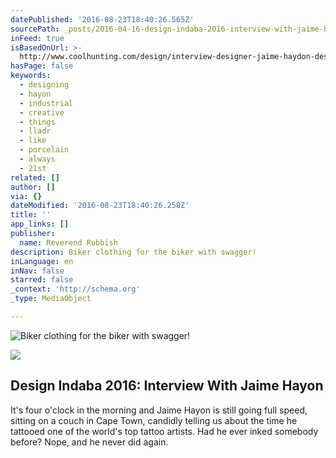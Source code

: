 ```yaml
---
datePublished: '2016-08-23T18:40:26.565Z'
sourcePath: _posts/2016-04-16-design-indaba-2016-interview-with-jaime-hayon.md
inFeed: true
isBasedOnUrl: >-
  http://www.coolhunting.com/design/interview-designer-jaime-haydon-design-indaba
hasPage: false
keywords:
  - designing
  - hayon
  - industrial
  - creative
  - things
  - lladr
  - like
  - porcelain
  - always
  - 21st
related: []
author: []
via: {}
dateModified: '2016-08-23T18:40:26.258Z'
title: ''
app_links: []
publisher:
  name: Reverend Rubbish
description: Biker clothing for the biker with swagger!
inLanguage: en
inNav: false
starred: false
_context: 'http://schema.org'
_type: MediaObject

---
```

![Biker clothing for the biker with swagger!](https://imgflo.herokuapp.com/graph/vahj1ThiexotieMo/cb3685508db3692e1791e70cd0108de1/croprotate.png?cropheight=311&cropwidth=168&degrees=0&input=https%3A%2F%2Fthe-grid-user-content.s3-us-west-2.amazonaws.com%2F3db06208-ce0d-4c00-8d81-69378e3e0ef9.png&x=76&y=5)

<article style=""><img src="https://s3-us-west-2.amazonaws.com/the-grid-img/p/48f86a6be147d551b27ad334ff404c5fb1ce9b36.jpg" /><h1>Design Indaba 2016: Interview With Jaime Hayon</h1><p>It's four o'clock in the morning and Jaime Hayon is still going full speed, sitting on a couch in Cape Town, candidly telling us about the time he tattooed one of the world's top tattoo artists. Had he ever inked somebody before? Nope, and he never did again.</p></article>